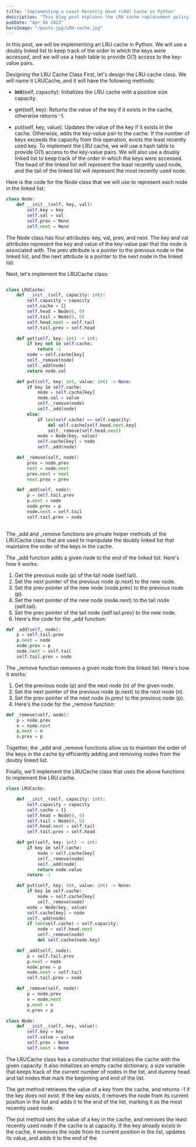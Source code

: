 ```yaml
---
title: "Implementing a Least Recently Used (LRU) Cache in Python"
description: "This blog post explains the LRU cache replacement policy and provides a step-by-step guide on how to implement it in Python. The post is aimed at developers who want to learn more about caching and LRU cache implementation in Python. By the end of the post, readers will have a clear understanding of LRU cache and be able to apply this knowledge to their own projects."
pubDate: "Apr 06 2023"
heroImage: "/posts-jpg/LRU-cache.jpg"
---
```



In this post, we will be implementing an LRU cache in Python. We will use a doubly linked list to keep track of the order in which the keys were accessed, and we will use a hash table to provide O(1) access to the key-value pairs.

Designing the LRU Cache Class
First, let's design the LRU cache class. We will name it LRUCache, and it will have the following methods:

- __init__(self, capacity): Initializes the LRU cache with a positive size capacity.
* get(self, key): Returns the value of the key if it exists in the cache, otherwise returns -1.
+ put(self, key, value): Updates the value of the key if it exists in the cache. Otherwise, adds the key-value pair to the cache. If the number of keys exceeds the capacity from this operation, evicts the least recently used key.
To implement the LRU cache, we will use a hash table to provide O(1) access to the key-value pairs. We will also use a doubly linked list to keep track of the order in which the keys were accessed. The head of the linked list will represent the least recently used node, and the tail of the linked list will represent the most recently used node.

Here is the code for the Node class that we will use to represent each node in the linked list:

```python
class Node:
    def __init__(self, key, val):
        self.key = key
        self.val = val
        self.prev = None
        self.next = None

```

The Node class has four attributes: key, val, prev, and next. The key and val attributes represent the key and value of the key-value pair that the node is associated with. The prev attribute is a pointer to the previous node in the linked list, and the next attribute is a pointer to the next node in the linked list.

Next, let's implement the LRUCache class:
```python

class LRUCache:
    def __init__(self, capacity: int):
        self.capacity = capacity
        self.cache = {}
        self.head = Node(0, 0)
        self.tail = Node(0, 0)
        self.head.next = self.tail
        self.tail.prev = self.head

    def get(self, key: int) -> int:
        if key not in self.cache:
            return -1
        node = self.cache[key]
        self._remove(node)
        self._add(node)
        return node.val

    def put(self, key: int, value: int) -> None:
        if key in self.cache:
            node = self.cache[key]
            node.val = value
            self._remove(node)
            self._add(node)
        else:
            if len(self.cache) == self.capacity:
                del self.cache[self.head.next.key]
                self._remove(self.head.next)
            node = Node(key, value)
            self.cache[key] = node
            self._add(node)

    def _remove(self, node):
        prev = node.prev
        next = node.next
        prev.next = next
        next.prev = prev

    def _add(self, node):
        p = self.tail.prev
        p.next = node
        node.prev = p
        node.next = self.tail
        self.tail.prev = node
        
```

The _add and _remove functions are private helper methods of the LRUCache class that are used to manipulate the doubly linked list that maintains the order of the keys in the cache.

The _add function adds a given node to the end of the linked list. Here's how it works:

1. Get the previous node (p) of the tail node (self.tail).
2. Set the next pointer of the previous node (p.next) to the new node.
3. Set the prev pointer of the new node (node.prev) to the previous node (p).
4. Set the next pointer of the new node (node.next) to the tail node (self.tail).
5. Set the prev pointer of the tail node (self.tail.prev) to the new node.
6. Here's the code for the _add function:

```python
def _add(self, node):
    p = self.tail.prev
    p.next = node
    node.prev = p
    node.next = self.tail
    self.tail.prev = node
```

The _remove function removes a given node from the linked list. Here's how it works:

1. Get the previous node (p) and the next node (n) of the given node.
2. Set the next pointer of the previous node (p.next) to the next node (n).
3. Set the prev pointer of the next node (n.prev) to the previous node (p).
4. Here's the code for the _remove function:

```python
def _remove(self, node):
    p = node.prev
    n = node.next
    p.next = n
    n.prev = p
```

Together, the _add and _remove functions allow us to maintain the order of the keys in the cache by efficiently adding and removing nodes from the doubly linked list.


Finally, we'll implement the LRUCache class that uses the above functions to implement the LRU cache.

```python
class LRUCache:

    def __init__(self, capacity: int):
        self.capacity = capacity
        self.cache = {}
        self.head = Node(0, 0)
        self.tail = Node(0, 0)
        self.head.next = self.tail
        self.tail.prev = self.head

    def get(self, key: int) -> int:
        if key in self.cache:
            node = self.cache[key]
            self._remove(node)
            self._add(node)
            return node.value
        return -1

    def put(self, key: int, value: int) -> None:
        if key in self.cache:
            node = self.cache[key]
            self._remove(node)
        node = Node(key, value)
        self.cache[key] = node
        self._add(node)
        if len(self.cache) > self.capacity:
            node = self.head.next
            self._remove(node)
            del self.cache[node.key]

    def _add(self, node):
        p = self.tail.prev
        p.next = node
        node.prev = p
        node.next = self.tail
        self.tail.prev = node

    def _remove(self, node):
        p = node.prev
        n = node.next
        p.next = n
        n.prev = p

class Node:
    def __init__(self, key, value):
        self.key = key
        self.value = value
        self.prev = None
        self.next = None
```
The LRUCache class has a constructor that initializes the cache with the given capacity. It also initializes an empty cache dictionary, a size variable that keeps track of the current number of nodes in the list, and dummy head and tail nodes that mark the beginning and end of the list.

The get method retrieves the value of a key from the cache, and returns -1 if the key does not exist. If the key exists, it removes the node from its current position in the list and adds it to the end of the list, marking it as the most recently used node.

The put method sets the value of a key in the cache, and removes the least recently used node if the cache is at capacity. If the key already exists in the cache, it removes the node from its current position in the list, updates its value, and adds it to the end of the

